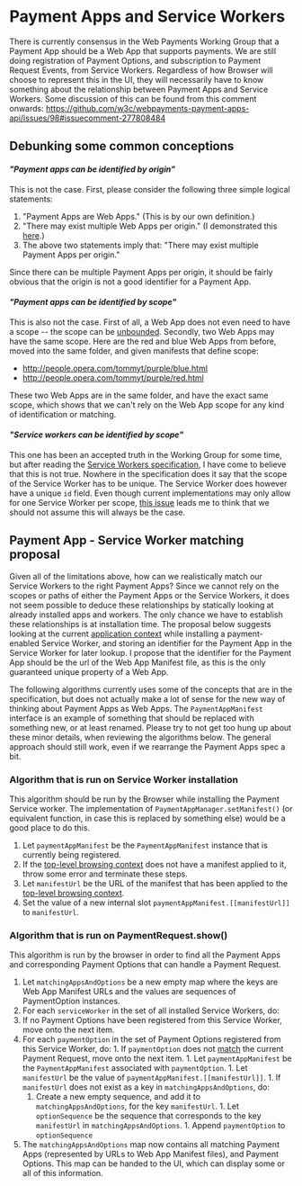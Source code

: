 # Payment Apps and Service Workers

There is currently consensus in the Web Payments Working Group that a Payment App should be a Web App that supports payments. We are still doing registration of Payment Options, and subscription to Payment Request Events, from Service Workers. Regardless of how Browser will choose to represent this in the UI, they will necessarily have to know something about the relationship between Payment Apps and Service Workers. Some discussion of this can be found from this comment onwards: https://github.com/w3c/webpayments-payment-apps-api/issues/98#issuecomment-277808484


## Debunking some common conceptions

#### *"Payment apps can be identified by origin"*

This is not the case. First, please consider the following three simple logical statements:

1. "Payment Apps are Web Apps." (This is by our own definition.)
1. "There may exist multiple Web Apps per origin." (I demonstrated this [here](https://github.com/w3c/webpayments-payment-apps-api/issues/98#issuecomment-277808484).)
1. The above two statements imply that: "There may exist multiple Payment Apps per origin."

Since there can be multiple Payment Apps per origin, it should be fairly obvious that the origin is not a good identifier for a Payment App.


#### *"Payment apps can be identified by scope"*

This is also not the case. First of all, a Web App does not even need to have a scope -- the scope can be [unbounded](https://www.w3.org/TR/appmanifest/#dfn-unbounded). Secondly, two Web Apps may have the same scope. Here are the red and blue Web Apps from before, moved into the same folder, and given manifests that define scope:

* http://people.opera.com/tommyt/purple/blue.html
* http://people.opera.com/tommyt/purple/red.html

These two Web Apps are in the same folder, and have the exact same scope, which shows that we can't rely on the Web App scope for any kind of identification or matching.


#### *"Service workers can be identified by scope"*

This one has been an accepted truth in the Working Group for some time, but after reading the [Service Workers specification](https://w3c.github.io/ServiceWorker/), I have come to believe that this is not true. Nowhere in the specification does it say that the scope of the Service Worker has to be unique. The Service Worker does however have a unique `id` field. Even though current implementations may only allow for one Service Worker per scope, [this issue](https://github.com/w3c/ServiceWorker/issues/921) leads me to think that we should not assume this will always be the case.


## Payment App - Service Worker matching proposal

Given all of the limitations above, how can we realistically match our Service Workers to the right Payment Apps? Since we cannot rely on the scopes or paths of either the Payment Apps or the Service Workers, it does not seem possible to deduce these relationships by statically looking at already installed apps and workers. The only chance we have to establish these relationships is at installation time. The proposal below suggests looking at the current [application context](https://w3c.github.io/manifest/#dfn-application-context) while installing a payment-enabled Service Worker, and storing an identifier for the Payment App in the Service Worker for later lookup. I propose that the identifier for the Payment App should be the url of the Web App Manifest file, as this is the only guaranteed unique property of a Web App.

The following algorithms currently uses some of the concepts that are in the specification, but does not actually make a lot of sense for the new way of thinking about Payment Apps as Web Apps. The `PaymentAppManifest` interface is an example of something that should be replaced with something new, or at least renamed. Please try to not get too hung up about these minor details, when reviewing the algorithms below. The general approach should still work, even if we rearrange the Payment Apps spec a bit.


### Algorithm that is run on Service Worker installation

This algorithm should be run by the Browser while installing the Payment Service worker. The implementation of `PaymentAppManager.setManifest()` (or equivalent function, in case this is replaced by something else) would be a good place to do this.

1. Let `paymentAppManifest` be the `PaymentAppManifest` instance that is currently being registered.
1. If the [top-level browsing context](https://w3c.github.io/manifest/#dfn-top-level-browsing-context) does not have a manifest applied to it, throw some error and terminate these steps.
1. Let `manifestUrl` be the URL of the manifest that has been applied to the [top-level browsing context](https://w3c.github.io/manifest/#dfn-top-level-browsing-context).
1. Set the value of a new internal slot `paymentAppManifest.[[manifestUrl]]` to `manifestUrl`.


### Algorithm that is run on PaymentRequest.show()

This algorithm is run by the browser in order to find all the Payment Apps and corresponding Payment Options that can handle a Payment Request.

1. Let `matchingAppsAndOptions` be a new empty map where the keys are Web App Manifest URLs and the values are sequences of PaymentOption instances.
1. For each `serviceWorker` in the set of all installed Service Workers, do:
  1. If no Payment Options have been registered from this Service Worker, move onto the next item.
  1. For each `paymentOption` in the set of Payment Options registered from this Service Worker, do:
    1. If `paymentOption` does not [match](https://w3c.github.io/webpayments-payment-apps-api/#matching) the current Payment Request, move onto the next item.
    1. Let `paymentAppManifest` be the `PaymentAppManifest` associated with `paymentOption`.
    1. Let `manifestUrl` be the value of `paymentAppManifest.[[manifestUrl]]`.
    1. If `manifestUrl` does not exist as a key in `matchingAppsAndOptions`, do:
      1. Create a new empty sequence, and add it to `matchingAppsAndOptions`, for the key `manifestUrl`.
    1. Let `optionSequence` be the sequence that corresponds to the key `manifestUrl` in `matchingAppsAndOptions`.
    1. Append `paymentOption` to `optionSequence`
1. The `matchingAppsAndOptions` map now contains all matching Payment Apps (represented by URLs to Web App Manifest files), and Payment Options. This map can be handed to the UI, which can display some or all of this information.
